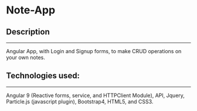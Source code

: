 # Note-App
## Description
--------------
Angular App, with Login and Signup forms, to make CRUD operations on your own notes.

## Technologies used:
---------------------
Angular 9 (Reactive forms, service, and HTTPClient Module), API, Jquery, Particle.js (javascript plugin), Bootstrap4, HTML5, and CSS3.

